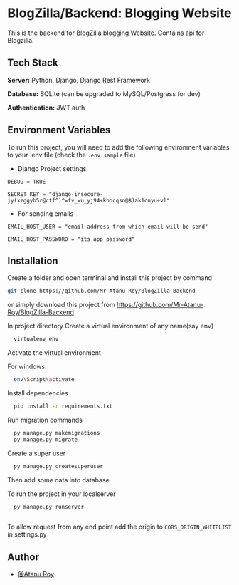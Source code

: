 
# BlogZilla/Backend: Blogging Website

This is the backend for BlogZilla blogging Website.
Contains api for Blogzilla.


## Tech Stack

**Server:** Python, Django, Django Rest Framework

**Database:** SQLite (can be upgraded to MySQL/Postgress for dev)

**Authentication:** JWT auth



## Environment Variables

To run this project, you will need to add the following environment variables to your .env file (check the `.env.sample` file)

- Django Project settings

`DEBUG = TRUE`

`SECRET_KEY = "django-insecure-jy(xzggyb5r@ctf^)^=fv_wu_yj94+kbocqsn@$)ak1cnyu+vl"`

- For sending emails

`EMAIL_HOST_USER = "email address from which email will be send"`

`EMAIL_HOST_PASSWORD = "its app password"`



## Installation

Create a folder and open terminal and install this project by
command 
```bash
git clone https://github.com/Mr-Atanu-Roy/BlogZilla-Backend

```
or simply download this project from https://github.com/Mr-Atanu-Roy/BlogZilla-Backend

In project directory Create a virtual environment of any name(say env)

```bash
  virtualenv env

```
Activate the virtual environment

For windows:
```bash
  env\Script\activate

```
Install dependencies
```bash
  pip install -r requirements.txt

```
Run migration commands
```bash
  py manage.py makemigrations
  py manage.py migrate

```

Create a super user
```bash
  py manage.py createsuperuser

```
Then add some data into database


To run the project in your localserver
```bash
  py manage.py runserver
  
```

To allow request from any end point add the origin to `CORS_ORIGIN_WHITELIST` in settings.py


## Author

- [@Atanu Roy](https://github.com/Mr-Atanu-Roy)